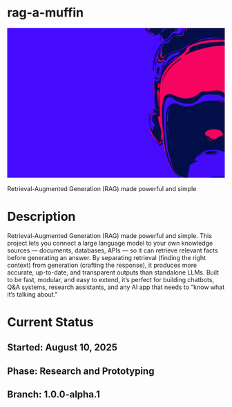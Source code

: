 # rag-a-muffin

![This is an image](parallax-image.jpg)

Retrieval-Augmented Generation (RAG) made powerful and simple

# Description

Retrieval-Augmented Generation (RAG) made powerful and simple. This project lets you connect a large language model to your own knowledge sources — documents, databases, APIs — so it can retrieve relevant facts before generating an answer. By separating retrieval (finding the right context) from generation (crafting the response), it produces more accurate, up-to-date, and transparent outputs than standalone LLMs. Built to be fast, modular, and easy to extend, it’s perfect for building chatbots, Q&A systems, research assistants, and any AI app that needs to “know what it’s talking about.”

# Current Status

## Started: August 10, 2025

## Phase: Research and Prototyping

## Branch: 1.0.0-alpha.1
